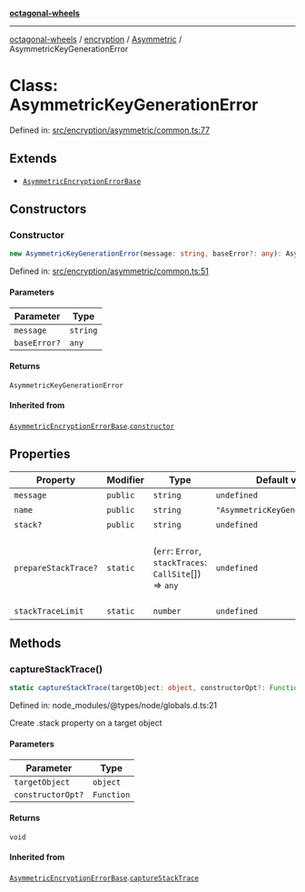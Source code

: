 [**octagonal-wheels**](../../../README.md)

***

[octagonal-wheels](../../../modules.md) / [encryption](../../README.md) / [Asymmetric](../README.md) / AsymmetricKeyGenerationError

# Class: AsymmetricKeyGenerationError

Defined in: [src/encryption/asymmetric/common.ts:77](https://github.com/vrtmrz/octagonal-wheels/blob/main/src/encryption/asymmetric/common.ts#L77)

## Extends

- [`AsymmetricEncryptionErrorBase`](../AsymmetricEncryptionErrorBase/README.md)

## Constructors

### Constructor

```ts
new AsymmetricKeyGenerationError(message: string, baseError?: any): AsymmetricKeyGenerationError;
```

Defined in: [src/encryption/asymmetric/common.ts:51](https://github.com/vrtmrz/octagonal-wheels/blob/main/src/encryption/asymmetric/common.ts#L51)

#### Parameters

| Parameter | Type |
| ------ | ------ |
| `message` | `string` |
| `baseError?` | `any` |

#### Returns

`AsymmetricKeyGenerationError`

#### Inherited from

[`AsymmetricEncryptionErrorBase`](../AsymmetricEncryptionErrorBase/README.md).[`constructor`](../AsymmetricEncryptionErrorBase/README.md#constructor)

## Properties

| Property | Modifier | Type | Default value | Description | Overrides | Inherited from | Defined in |
| ------ | ------ | ------ | ------ | ------ | ------ | ------ | ------ |
| <a id="message"></a> `message` | `public` | `string` | `undefined` | - | - | [`AsymmetricEncryptionErrorBase`](../AsymmetricEncryptionErrorBase/README.md).[`message`](../AsymmetricEncryptionErrorBase/README.md#message) | node\_modules/typescript/lib/lib.es5.d.ts:1077 |
| <a id="name"></a> `name` | `public` | `string` | `"AsymmetricKeyGenerationError"` | - | [`AsymmetricEncryptionErrorBase`](../AsymmetricEncryptionErrorBase/README.md).[`name`](../AsymmetricEncryptionErrorBase/README.md#name) | - | [src/encryption/asymmetric/common.ts:78](https://github.com/vrtmrz/octagonal-wheels/blob/main/src/encryption/asymmetric/common.ts#L78) |
| <a id="stack"></a> `stack?` | `public` | `string` | `undefined` | - | - | [`AsymmetricEncryptionErrorBase`](../AsymmetricEncryptionErrorBase/README.md).[`stack`](../AsymmetricEncryptionErrorBase/README.md#stack) | node\_modules/typescript/lib/lib.es5.d.ts:1078 |
| <a id="preparestacktrace"></a> `prepareStackTrace?` | `static` | (`err`: `Error`, `stackTraces`: `CallSite`[]) => `any` | `undefined` | Optional override for formatting stack traces **See** https://v8.dev/docs/stack-trace-api#customizing-stack-traces | - | [`AsymmetricEncryptionErrorBase`](../AsymmetricEncryptionErrorBase/README.md).[`prepareStackTrace`](../AsymmetricEncryptionErrorBase/README.md#preparestacktrace) | node\_modules/@types/node/globals.d.ts:28 |
| <a id="stacktracelimit"></a> `stackTraceLimit` | `static` | `number` | `undefined` | - | - | [`AsymmetricEncryptionErrorBase`](../AsymmetricEncryptionErrorBase/README.md).[`stackTraceLimit`](../AsymmetricEncryptionErrorBase/README.md#stacktracelimit) | node\_modules/@types/node/globals.d.ts:30 |

## Methods

### captureStackTrace()

```ts
static captureStackTrace(targetObject: object, constructorOpt?: Function): void;
```

Defined in: node\_modules/@types/node/globals.d.ts:21

Create .stack property on a target object

#### Parameters

| Parameter | Type |
| ------ | ------ |
| `targetObject` | `object` |
| `constructorOpt?` | `Function` |

#### Returns

`void`

#### Inherited from

[`AsymmetricEncryptionErrorBase`](../AsymmetricEncryptionErrorBase/README.md).[`captureStackTrace`](../AsymmetricEncryptionErrorBase/README.md#capturestacktrace)
